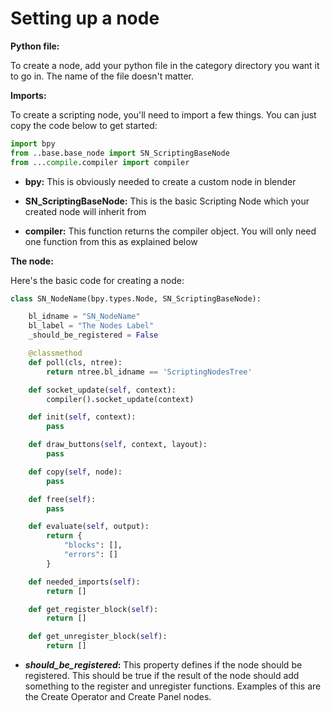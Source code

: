 # Setting up a node

**Python file:**

To create a node, add your python file in the category directory you want it to go in. The name of the file doesn't matter.

**Imports:**

To create a scripting node, you'll need to import a few things. You can just copy the code below to get started:

```python
import bpy
from ..base.base_node import SN_ScriptingBaseNode
from ...compile.compiler import compiler
```

* **bpy:** This is obviously needed to create a custom node in blender

* **SN_ScriptingBaseNode:** This is the basic Scripting Node which your created node will inherit from

* **compiler:** This function returns the compiler object. You will only need one function from this as explained below


**The node:**

Here's the basic code for creating a node:

```python
class SN_NodeName(bpy.types.Node, SN_ScriptingBaseNode):

    bl_idname = "SN_NodeName"
    bl_label = "The Nodes Label"
    _should_be_registered = False

    @classmethod
    def poll(cls, ntree):
        return ntree.bl_idname == 'ScriptingNodesTree'

    def socket_update(self, context):
        compiler().socket_update(context)

    def init(self, context):
        pass

    def draw_buttons(self, context, layout):
        pass

    def copy(self, node):
        pass

    def free(self):
        pass

    def evaluate(self, output):
        return {
            "blocks": [],
            "errors": []
        }

    def needed_imports(self):
        return []

    def get_register_block(self):
        return []

    def get_unregister_block(self):
        return []
```

* **_should_be_registered_:** This property defines if the node should be registered. This should be true if the result of the node should add something to the register and unregister functions. Examples of this are the Create Operator and Create Panel nodes.